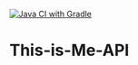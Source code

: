 [![Java CI with Gradle](https://github.com/S204-Inatel-2022-2/This-is-Me-API/actions/workflows/gradle.yml/badge.svg?branch=main)](https://github.com/S204-Inatel-2022-2/This-is-Me-API/actions/workflows/gradle.yml)

# This-is-Me-API
